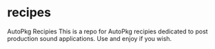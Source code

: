 # recipes
AutoPkg Recipies
This is a repo for AutoPkg recipies dedicated to post production sound applications. Use and enjoy if you wish.
